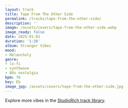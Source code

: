 ```yaml
---
layout: track
title: Tape From The Other Side
permalink: /tracks/tape-from-the-other-side/
description: ''
image: /assets/covers/tape-from-the-other-side.webp
image_ready: false
date: 2025-01-01
duration: '1:26'
album: Stranger Vibes
mood:
- Melancholy
genre:
- lo-fi
- synthwave
- 80s nostalgia
bpm: 76
key: Eb
image_jpg: /assets/covers/tape-from-the-other-side.jpg
---
```


Explore more vibes in the [StudioRich track library](/tracks/).
